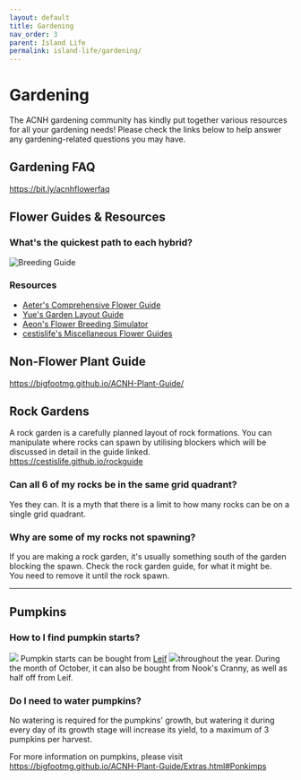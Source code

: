 ```yaml
---
layout: default
title: Gardening
nav_order: 3
parent: Island Life
permalink: island-life/gardening/
---
```


# Gardening
The ACNH gardening community has kindly put together various resources for all your gardening needs! Please check the links below to help answer any gardening-related questions you may have.

## Gardening FAQ
<https://bit.ly/acnhflowerfaq> 

## Flower Guides & Resources
### What's the quickest path to each hybrid?
![Breeding Guide](/acnhfaq/assets/breeding.png)  

### Resources
* [Aeter's Comprehensive Flower Guide](https://aiterusawato.github.io/satogu/acnh/flowers)
* [Yue's Garden Layout Guide](https://yuexr.github.io/acnh/garden_layouts)
* [Aeon's Flower Breeding Simulator](https://gardenscience.ac/)
* [cestislife's Miscellaneous Flower Guides](https://cestislife.github.io/flower_guides)

## Non-Flower Plant Guide
<https://bigfootmg.github.io/ACNH-Plant-Guide/>

## Rock Gardens
A rock garden is a carefully planned layout of rock formations. You can manipulate where rocks can spawn by utilising blockers which will be discussed in detail in the guide linked.   
<https://cestislife.github.io/rockguide>

### Can all 6 of my rocks be in the same grid quadrant?
Yes they can. It is a myth that there is a limit to how many rocks can be on a single grid quadrant.

### Why are some of my rocks not spawning?
If you are making a rock garden, it's usually something south of the garden blocking the spawn. Check the rock garden guide, for what it might be.  
You need to remove it until the rock spawn.  

* * *
## Pumpkins
### How to I find pumpkin starts?
<span><img src="https://alexislours.github.io/img/MenuIcon/SeedlingVegetable.png" id="inv-icon"></span> Pumpkin starts can be bought from [Leif](/acnhfaq/npc#leif) <span><img src="https://alexislours.github.io/img/NpcIcon/slo.png" id="inv-icon"></span>throughout the year. During the month of October, it can also be bought from Nook's Cranny, as well as half off from Leif.

### Do I need to water pumpkins?
No watering is required for the pumpkins' growth, but watering it during every day of its growth stage will increase its yield, to a maximum of 3 pumpkins per harvest. 

For more information on pumpkins, please visit <https://bigfootmg.github.io/ACNH-Plant-Guide/Extras.html#Ponkimps>
